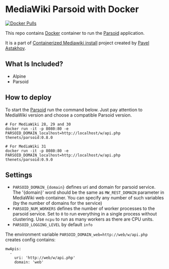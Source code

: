 # MediaWiki Parsoid with Docker

[![Docker Pulls](https://img.shields.io/docker/pulls/thenets/parsoid.svg?style=flat-square&maxAge=86400)](https://hub.docker.com/r/thenets/parsoid/)

This repo contains [Docker](https://docs.docker.com/) container to run the [Parsoid](https://www.mediawiki.org/wiki/Parsoid) application.

It is a part of [Containerized Mediawiki install](https://github.com/pastakhov/compose-mediawiki-ubuntu) project created by [Pavel Astakhov](https://github.com/pastakhov).

## What Is Included?
- Alpine
- Parsoid

## How to deploy
To start the [Parsoid](https://www.mediawiki.org/wiki/Parsoid) run the command below. Just pay attention to MediaWiki version and choose a compatible Parsoid version.

```
# For MediaWiki 28, 29 and 30
docker run -it -p 8080:80 -e PARSOID_DOMAIN_localhost=http://localhost/w/api.php thenets/parsoid:0.8.0

# For MediaWiki 31
docker run -it -p 8080:80 -e PARSOID_DOMAIN_localhost=http://localhost/w/api.php thenets/parsoid:0.9.0
```

## Settings

- `PARSOID_DOMAIN_{domain}` defines uri and domain for parsoid service. The '{domain}' word should be the same as `MW_REST_DOMAIN` parameter in MediaWiki web container. You can specify any number of such variables (by the number of domains for the service)
- `PARSOID_NUM_WORKERS` defines the number of worker processes to the parsoid service. Set to `0` to run everything in a single process without clustering. Use `ncpu` to run as many workers as there are CPU units.
- `PARSOID_LOGGING_LEVEL` by default `info`

The environment variable `PARSOID_DOMAIN_web=http://web/w/api.php` creates config contains:
```
mwApis:
  -
    uri: 'http://web/w/api.php'
    domain: 'web'
```
